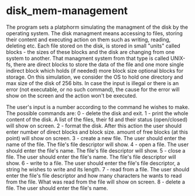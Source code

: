 # disk_mem-management
The program sets a platphorm simulating the managment of the disk by the operating system. 
The disk managment means accessing to files, storing their content and executing action on them such as writing, reading, deleting etc.
Each file stored on the disk, is stored in small "units" called blocks - the sizes of these blocks and the disk are changing from one system to another.
That managment system from that type is called UNIX-fs, there are direct blocks to store the data of the file and one more single indirect block which holds (if needed) more block size optional blocks for storage.
On this simulation, we consider the OS to hold one directory and max size of the disk of 256 bits.
In case the input is illegal or there is an error (not executable, or no such command), the cause for the error will show on the screen and the action won't be executed.

The user's input is a number according to the command he wishes to make. The possible commands are:
0 - delete the disk and exit.
1 - print the whole content of the disk.
      A list of the files, their fd and their status (open/closed) will show on screen.
2 - format the disk. After this action the user should enter number of direct blocks and block size.
      amount of free blocks (at this point) will show on screen.
3 - create a new file. The user should enter the name of the file.
      The file's file descriptor will show.
4 - open a file. The user should enter the file's name.
       The file's file descriptor will show.
5 - close a file. The user should enter the file's name.
      The file's file descriptor will show.
6 - write to a file. The user should enter the file's file descriptor, a string he wishes to write and its length.
7 - read from a file. The user should enter the file's file descriptor and how many characters he wants to read from the file.
      What was read from the file will show on screen.
8 - delete a file. The user should enter the file's name.
